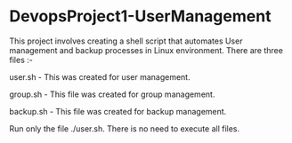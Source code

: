 # DevopsProject1-UserManagement
This project involves creating a shell script that automates User management and backup processes in Linux environment.
There are three files :-

user.sh - This was created for user management. 

group.sh - This file was created for group management.

backup.sh - This file was created for backup management. 

Run only the file ./user.sh. There is no need to execute all files. 
